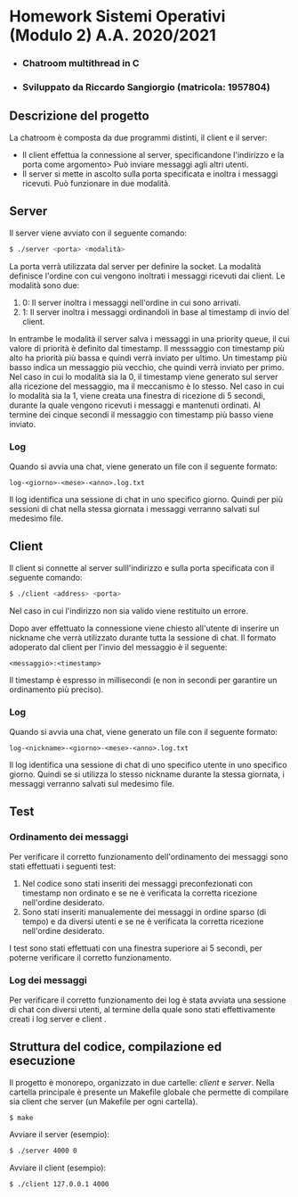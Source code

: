 # Homework Sistemi Operativi (Modulo 2) A.A. 2020/2021
* ### Chatroom multithread in C
* ### Sviluppato da Riccardo Sangiorgio (matricola: 1957804)


## Descrizione del progetto

La chatroom è composta da due programmi distinti, il client e il server:
* Il client effettua la connessione al server, specificandone l'indirizzo e la porta come argomento> Può inviare messaggi agli altri utenti.
* Il server si mette in ascolto sulla porta specificata e inoltra i messaggi ricevuti. Può funzionare in due modalità.

## Server

Il server viene avviato con il seguente comando:

```bash
$ ./server <porta> <modalità>
```

La porta verrà utilizzata dal server per definire la socket.
La modalità definisce l'ordine con cui vengono inoltrati i messaggi ricevuti dai client. Le modalità sono due:

1. 0: Il server inoltra i messaggi nell'ordine in cui sono arrivati.
2. 1: Il server inoltra i messaggi ordinandoli in base al timestamp di invio del client.

In entrambe le modalità il server salva i messaggi in una priority queue, il cui valore di priorità è definito dal timestamp.
Il messsaggio con timestamp più alto ha priorità più bassa e quindi verrà inviato per ultimo.
Un timestamp più basso indica un messaggio più vecchio, che quindi verrà inviato per primo.
Nel caso in cui lo modalità sia la 0, il timestamp viene generato sul server alla ricezione del messaggio, ma il meccanismo è lo stesso.
Nel caso in cui lo modalità sia la 1, viene creata una finestra di ricezione di 5 secondi, durante la quale vengono ricevuti i messaggi e mantenuti ordinati.
Al termine dei cinque secondi il messaggio con timestamp più basso viene inviato.

### Log
Quando si avvia una chat, viene generato un file con il seguente formato: 
```
log-<giorno>-<mese>-<anno>.log.txt
```

Il log identifica una sessione di chat in uno specifico giorno. Quindi per più sessioni di chat nella stessa giornata i messaggi verranno salvati sul medesimo file.

## Client
Il client si connette al server sulll'indirizzo e sulla porta specificata con il seguente comando:

```bash
$ ./client <address> <porta>
```
Nel caso in cui l'indirizzo non sia valido viene restituito un errore.

Dopo aver effettuato la connessione viene chiesto all'utente di inserire un nickname che verrà utilizzato durante tutta la sessione di chat.
Il formato adoperato dal client per l'invio del messaggio è il seguente:

```
<messaggio>:<timestamp>
```

Il timestamp è espresso in millisecondi (e non in secondi per garantire un ordinamento più preciso).

### Log
Quando si avvia una chat, viene generato un file con il seguente formato: 
```
log-<nickname>-<giorno>-<mese>-<anno>.log.txt
```

Il log identifica una sessione di chat di uno specifico utente in uno specifico giorno. Quindi se si utilizza lo stesso nickname durante la stessa giornata, i messaggi verranno salvati sul medesimo file.

## Test

### Ordinamento dei messaggi
Per verificare il corretto funzionamento dell'ordinamento dei messaggi sono stati effettuati i seguenti test:
1. Nel codice sono stati inseriti dei messaggi preconfezionati con timestamp non ordinato e se ne è verificata la corretta ricezione nell'ordine desiderato.
2. Sono stati inseriti manualemente dei messaggi in ordine sparso (di tempo) e da diversi utenti e se ne è verificata la corretta ricezione nell'ordine desiderato.

I test sono stati effettuati con una finestra superiore ai 5 secondi, per poterne verificare il corretto funzionamento.

### Log dei messaggi
Per verificare il corretto funzionamento dei log è stata avviata una sessione di chat con diversi utenti, al termine della quale sono stati effettivamente creati i log server e client .

## Struttura del codice, compilazione ed esecuzione

Il progetto è monorepo, organizzato in due cartelle: *client* e *server*.
Nella cartella principale è presente un Makefile globale che permette di compilare sia client che server (un Makefile per ogni cartella).

```bash
$ make
```

Avviare il server (esempio):

```bash
$ ./server 4000 0
```

Avviare il client (esempio):

```bash
$ ./client 127.0.0.1 4000
```
